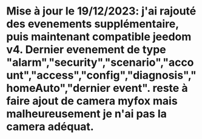 
Mise à jour le 19/12/2023:
j'ai rajouté des evenements supplémentaire, puis maintenant compatible jeedom v4.
Dernier evenement de type
 "alarm","security","scenario","account","access","config","diagnosis","homeAuto","dernier event". 
reste à faire ajout de camera myfox mais malheureusement je n'ai pas la camera adéquat.
====
